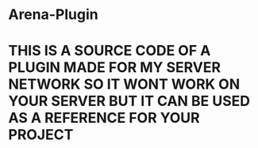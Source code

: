 # Arena-Plugin
<h1>THIS IS A SOURCE CODE OF A PLUGIN MADE FOR MY SERVER NETWORK SO IT WONT WORK ON  YOUR SERVER BUT IT CAN BE USED AS A REFERENCE FOR YOUR PROJECT</h1>
